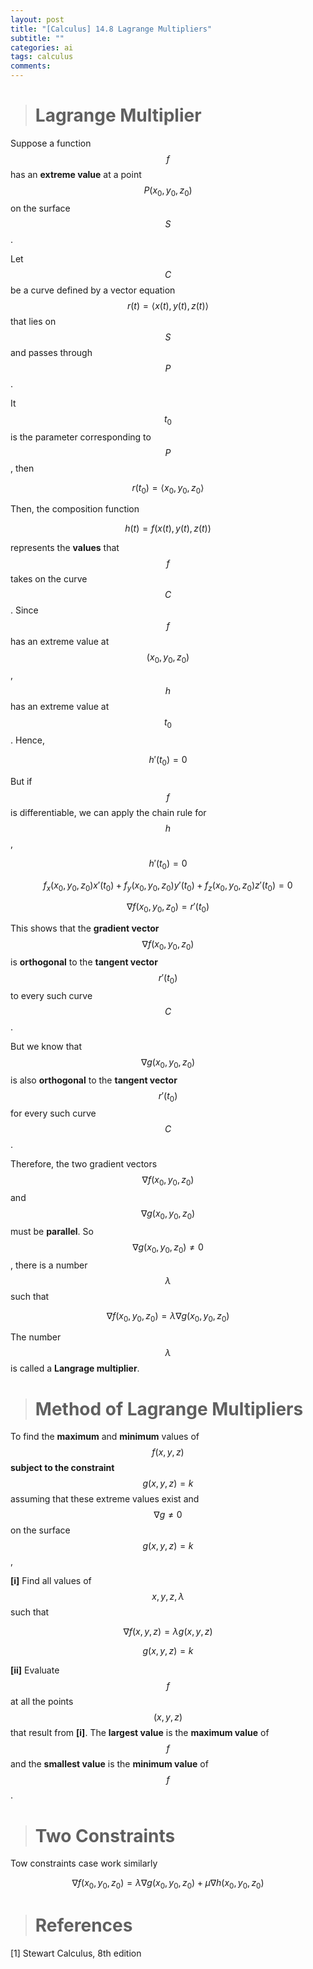 ```yaml
---
layout: post
title: "[Calculus] 14.8 Lagrange Multipliers"
subtitle: ""
categories: ai
tags: calculus
comments:
---
```


> # Lagrange Multiplier

Suppose a function $$f$$ has an **extreme value** at a point $$P(x_0,y_0,z_0)$$ on the surface $$S$$.

Let $$C$$ be a curve defined by a vector equation $$r(t) = \left\langle x(t), y(t), z(t) \right\rangle$$ that lies on $$S$$ and passes through $$P$$.

It $$t_0$$ is the parameter corresponding to $$P$$, then

$$ r(t_0) = \left\langle x_0, y_0, z_0 \right\rangle $$

Then, the composition function

$$ h(t) = f(x(t), y(t), z(t)) $$

represents the **values** that $$f$$ takes on the curve $$C$$. Since $$f$$ has an extreme value at $$(x_0,y_0,z_0)$$, $$h$$ has an extreme value at $$t_0$$. Hence,

$$ h'(t_0) = 0 $$

But if $$f$$ is differentiable, we can apply the chain rule for $$h$$,

$$ h'(t_0)=0 $$

$$ f_x(x_0,y_0,z_0)x'(t_0) + f_y(x_0,y_0,z_0)y'(t_0) + f_z(x_0,y_0,z_0)z'(t_0) = 0 $$

$$ \nabla f(x_0,y_0,z_0) = r'(t_0) $$

This shows that the **gradient vector** $$\nabla f(x_0,y_0,z_0)$$ is **orthogonal** to the **tangent vector** $$r'(t_0)$$ to every such curve $$C$$.

But we know that $$\nabla g(x_0,y_0,z_0)$$ is also **orthogonal** to the **tangent vector** $$r'(t_0)$$ for every such curve $$C$$.

Therefore, the two gradient vectors $$\nabla f(x_0,y_0,z_0)$$ and $$\nabla g(x_0,y_0,z_0)$$ must be **parallel**. So $$\nabla g(x_0,y_0,z_0) \neq 0$$, there is a number $$\lambda$$ such that

$$ \nabla f(x_0,y_0,z_0) = \lambda \nabla g(x_0,y_0,z_0) $$

The number $$\lambda$$ is called a **Langrage multiplier**.

> # Method of Lagrange Multipliers

To find the **maximum** and **minimum** values of $$f(x,y,z)$$ **subject to the constraint** $$g(x,y,z) = k$$ assuming that these extreme values exist and $$\nabla g \neq 0$$ on the surface $$g(x,y,z) = k$$,

**[i]** Find all values of $$x,y,z,\lambda$$ such that

$$ \nabla f(x,y,z) = \lambda g(x,y,z) $$

$$ g(x,y,z) = k $$

**[ii]** Evaluate $$f$$ at all the points $$(x,y,z)$$ that result from **[i]**. The **largest value** is the **maximum value** of $$f$$ and the **smallest value** is the **minimum value** of $$f$$.

> # Two Constraints

Tow constraints case work similarly

$$ \nabla f(x_0,y_0,z_0) = \lambda \nabla g(x_0,y_0,z_0) + \mu \nabla h(x_0,y_0,z_0) $$

> # References

[1] Stewart Calculus, 8th edition
